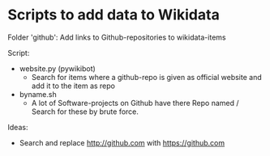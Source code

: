 Scripts to add data to Wikidata
===============================

Folder 'github': Add links to Github-repositories to wikidata-items

Script:
 - website.py (pywikibot)
   - Search for items where a github-repo is given as official website
     and add it to the item as repo
 - byname.sh
   - A lot of Software-projects on Github have there Repo named <name>/<name>
     Search for these by brute force.


Ideas:
 - Search and replace http://github.com with https://github.com
